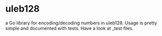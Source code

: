 # uleb128

a Go library for encoding/decoding numbers in uleb128. Usage is pretty simple and documented with tests. Have a look at \_test files.
